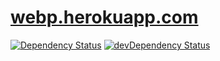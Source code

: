 # [webp.herokuapp.com](http://webp.herokuapp.com)

[![Dependency Status](https://david-dm.org/1000ch/webp.herokuapp.com.svg)](https://david-dm.org/1000ch/webp.herokuapp.com)
[![devDependency Status](https://david-dm.org/1000ch/webp.herokuapp.com/dev-status.svg)](https://david-dm.org/1000ch/webp.herokuapp.com#info=devDependencies)